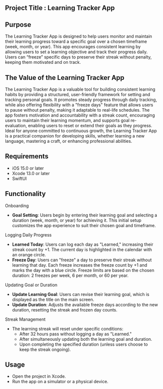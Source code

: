 
Project Title : Learning Tracker App
----------------------------------------------------------------------------------------------------

Purpose
----------------------------------------------------------------------------------------------------
The Learning Tracker App is designed to help users monitor and maintain their learning progress
toward a specific goal over a chosen timeframe (week, month, or year). This app encourages
consistent learning by allowing users to set a learning objective and track their progress daily.
Users can “freeze” specific days to preserve their streak without penalty, keeping them motivated
and on track.



The Value of the Learning Tracker App
----------------------------------------------------------------------------------------------------
The Learning Tracker App is a valuable tool for building consistent learning habits by providing a
structured, user-friendly framework for setting and tracking personal goals. It promotes steady
progress through daily tracking, while also offering flexibility with a "freeze days" feature that
allows users to pause without penalty, making it adaptable to real-life schedules. The app fosters
motivation and accountability with a streak count, encouraging users to maintain their learning
momentum, and supports goal re-evaluation, enabling users to reset or extend their goals as they
progress. Ideal for anyone committed to continuous growth, the Learning Tracker App is a practical
companion for developing skills, whether learning a new language, mastering a craft, or enhancing
professional abilities.



Requirements
----------------------------------------------------------------------------------------------------
* iOS 15.0 or later
* Xcode 13.0 or later
* SwiftUI


Functionality 
----------------------------------------------------------------------------------------------------
 Onboarding
- **Goal Setting**: Users begin by entering their learning goal and selecting a duration (week, month, or year) for achieving it. This initial setup customizes the app experience to suit their chosen goal and timeframe.

Logging Daily Progress
- **Learned Today**: Users can log each day as "Learned," increasing their streak count by +1. The current day is highlighted in the calendar with an orange circle.
- **Freeze Day**: Users can "freeze" a day to preserve their streak without learning that day. Each freeze increases the freeze count by +1 and marks the day with a blue circle. Freeze limits are based on the chosen duration: 2 freezes per week, 6 per month, or 60 per year.

 Updating Goal or Duration
- **Update Learning Goal**: Users can revise their learning goal, which is displayed as the title on the main screen.
- **Update Duration**: Adjusts the available freeze days according to the new duration, resetting the streak and frozen day counts.

Streak Management
- The learning streak will reset under specific conditions:
  - After 32 hours pass without logging a day as "Learned."
  - After simultaneously updating both the learning goal and duration.
  - Upon completing the specified duration (unless users choose to keep the streak ongoing).


Usage
----------------------------------------------------------------------------------------------------
* Open the project in Xcode.
* Run the app on a simulator or a physical device.
